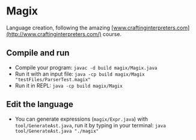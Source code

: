 # Magix

Language creation, following the amazing [www.craftinginterpreters.com](http://www.craftinginterpreters.com/) course.

## Compile and run

- Compile your program: `javac -d build magix/Magix.java`
- Run it with an input file: `java -cp build magix/Magix "testFiles/ParserTest.magix"`
- Run it in REPL: `java -cp build magix/Magix`

## Edit the language

- You can generate expressions (`magix/Expr.java`) with `tool/GenerateAst.java`, run it by typing in your terminal: `java tool/GenerateAst.java "./magix"`
